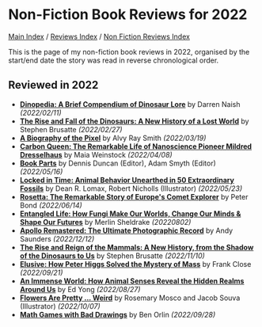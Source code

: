 # Non-Fiction Book Reviews for 2022

[Main Index](../../../README.md) / [Reviews Index](../../README.md) / [Non Fiction Reviews Index](../README.md)

This is the page of my non-fiction book reviews in 2022, organised by the start/end date the story was read in reverse chronological order.

## Reviewed in 2022
- [**Dinopedia: A Brief Compendium of Dinosaur Lore**](20220211-Dinopedia.md) by Darren Naish *(2022/02/11)*
- [**The Rise and Fall of the Dinosaurs: A New History of a Lost World**](20220227-RiseAndFallOfTheDinosaurs.md) by Stephen Brusatte *(2022/02/27)*
- [**A Biography of the Pixel**](20220319-BiographyOfThePixel.md) by Alvy Ray Smith *(2022/03/19)*
- [**Carbon Queen: The Remarkable Life of Nanoscience Pioneer Mildred Dresselhaus**](20220408-CarbonQueen.md) by Maia Weinstock *(2022/04/08)*
- [**Book Parts**](20220516-BookParts.md) by Dennis Duncan (Editor), Adam Smyth (Editor) *(2022/05/16)*
- [**Locked in Time: Animal Behavior Unearthed in 50 Extraordinary Fossils**](20220523-LockedInTime.md) by Dean R. Lomax, Robert Nicholls (Illustrator) *(2022/05/23)*
- [**Rosetta: The Remarkable Story of Europe's Comet Explorer**](20220614-Rosetta.md) by Peter Bond *(2022/06/14)*
- [**Entangled Life: How Fungi Make Our Worlds, Change Our Minds & Shape Our Futures**](20220802-EntangledLife.md) by Merlin Sheldrake *(20220802)*
- [**Apollo Remastered: The Ultimate Photographic Record**](20221212-ApolloRemastered.md) by Andy Saunders *(2022/12/12)*
- [**The Rise and Reign of the Mammals: A New History, from the Shadow of the Dinosaurs to Us**](20221110-TheRiseAndReignOfTheMammals.md) by Stephen Brusatte *(2022/11/10)*
- [**Elusive: How Peter Higgs Solved the Mystery of Mass**](20220921-Elusive.md) by Frank Close *(2022/09/21)*
- [**An Immense World: How Animal Senses Reveal the Hidden Realms Around Us**](20220827-AnImmenseWorld.md) by Ed Yong *(2022/08/27)*
- [**Flowers Are Pretty ... Weird**](20221007-FlowersArePrettyWeird.md) by Rosemary Mosco and Jacob Souva (Illustrator) *(2022/10/07)*
- [**Math Games with Bad Drawings**](20220906-MathGamesWithBadDrawings.md) by Ben Orlin *(2022/09/28)*
